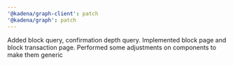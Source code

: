 ```yaml
---
'@kadena/graph-client': patch
'@kadena/graph': patch
---
```


Added block query, confirmation depth query.
Implemented block page and block transaction page. 
Performed some adjustments on components to make them generic
